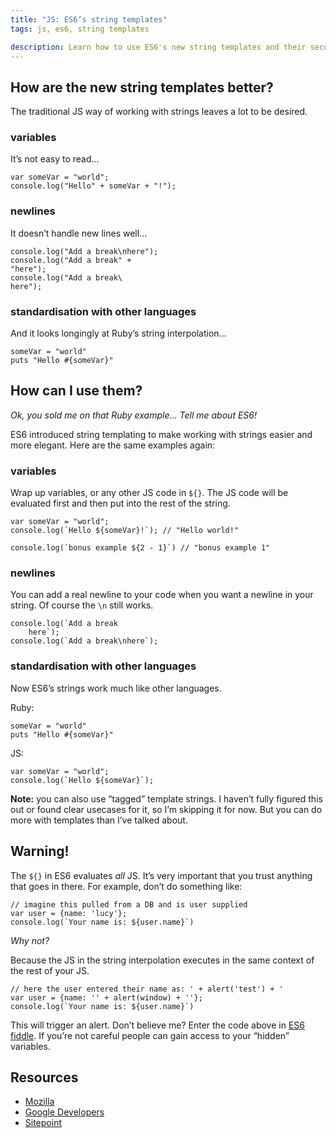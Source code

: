 ```yaml
---
title: "JS: ES6’s string templates"
tags: js, es6, string templates

description: Learn how to use ES6's new string templates and their security risks.
--- 
```


## How are the new string templates better?

The traditional JS way of working with strings leaves a lot to be desired. 

### variables

It’s not easy to read...

```
var someVar = "world";
console.log("Hello" + someVar + "!");
```

### newlines

It doesn’t handle new lines well...

```
console.log("Add a break\nhere");
console.log("Add a break" + 
"here");
console.log("Add a break\
here");
```

### standardisation with other languages

And it looks longingly at Ruby’s string interpolation...

```
someVar = "world"
puts "Hello #{someVar}"
```

## How can I use them?

*Ok, you sold me on that Ruby example... Tell me about ES6!*

ES6 introduced string templating to make working with strings easier and more elegant. Here are the same examples again:

### variables

Wrap up variables, or any other JS code in `${}`. The JS code will be evaluated first and then put into the rest of the string.

```
var someVar = "world";
console.log(`Hello ${someVar}!`); // "Hello world!"

console.log(`bonus example ${2 - 1}`) // "bonus example 1"
```

### newlines

You can add a real newline to your code when you want a newline in your string. Of course the `\n` still works.

```
console.log(`Add a break
    here`);
console.log(`Add a break\nhere`);
```

### standardisation with other languages

Now ES6’s strings work much like other languages.

Ruby:

```
someVar = "world"
puts "Hello #{someVar}"
```

JS:

```
var someVar = "world";
console.log(`Hello ${someVar}`);
```

**Note:** you can also use “tagged” template strings. I haven’t fully figured this out or found clear usecases for it, so I’m skipping it for now. But you can do more with templates than I’ve talked about.

## Warning!

The `${}` in ES6 evaluates *all* JS. It’s very important that you trust anything that goes in there. For example, don’t do something like:

```
// imagine this pulled from a DB and is user supplied
var user = {name: 'lucy'};
console.log(`Your name is: ${user.name}`)
```

*Why not?*

Because the JS in the string interpolation executes in the same context of the rest of your JS.

```
// here the user entered their name as: ' + alert('test') + '
var user = {name: '' + alert(window) + ''};
console.log(`Your name is: ${user.name}`)
```

This will trigger an alert. Don’t believe me? Enter the code above in [ES6 fiddle](http://www.es6fiddle.net/). If you’re not careful people can gain access to your “hidden” variables.

## Resources

* [Mozilla](https://developer.mozilla.org/en/docs/Web/JavaScript/Reference/template_strings)
* [Google Developers](https://developers.google.com/web/updates/2015/01/ES6-Template-Strings?hl=en)
* [Sitepoint](http://www.sitepoint.com/understanding-ecmascript-6-template-strings/)